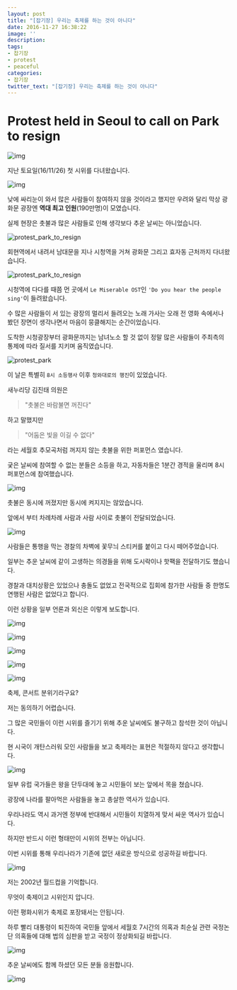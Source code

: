 ```yaml
---
layout: post
title: "[잡기장] 우리는 축제를 하는 것이 아니다"
date: 2016-11-27 16:38:22
image: ''
description:
tags:
- 잡기장
- protest
- peaceful
categories:
- 잡기장
twitter_text: "[잡기장] 우리는 축제를 하는 것이 아니다"
---
```


# Protest held in Seoul to call on Park to resign

![img](https://c2.staticflickr.com/6/5568/31268984825_358cdefefb_z.jpg)

지난 토요일(16/11/26) 첫 시위를 다녀왔습니다.

![img](https://c8.staticflickr.com/6/5626/31268986815_360c732679_z.jpg)

낮에 싸리눈이 와서 많은 사람들이 참여하지 않을 것이라고 했지만 우려와 달리 막상 광화문 광장엔 **역대 최고 인원**(190만명)이 모였습니다.

실제 현장은 촛불과 많은 사람들로 인해 생각보다 추운 날씨는 아니었습니다.

![protest_park_to_resign](https://c8.staticflickr.com/6/5332/31268986535_c6755c8fc4_k.jpg)

회현역에서 내려서 남대문을 지나 시청역을 거쳐 광화문 그리고 효자동 근처까지 다녀왔습니다.

![protest_park_to_resign](https://c1.staticflickr.com/6/5684/30447144624_402dd2db21_b.jpg)

시청역에 다다를 때쯤 먼 곳에서 `Le Miserable OST`인 `'Do you hear the people sing'`이 들려왔습니다.

수 많은 사람들이 서 있는 광장의 멀리서 들려오는 노래 가사는 오래 전 영화 속에서나 봤던 장면이 생각나면서 마음이 뭉클해지는 순간이었습니다.

도착한 시청광장부터 광화문까지는 남녀노소 할 것 없이 정말 많은 사람들이 주최측의 통제에 따라 질서를 지키며 움직였습니다.

![protest_park](https://c4.staticflickr.com/6/5692/31268987155_b060f6ffbd_z.jpg)

이 날은 특별히 `8시 소등행사` 이후 `청와대로의 행진`이 있었습니다.

새누리당 김진태 의원은

> "촛불은 바람불면 꺼진다"

하고 말했지만

> "어둠은 빛을 이길 수 없다"

라는 세월호 추모곡처럼 꺼지지 않는 촛불을 위한 퍼포먼스 였습니다.

궂은 날씨에 참여할 수 없는 분들은 소등을 하고, 자동차들은 1분간 경적을 울리며 8시 퍼포먼스에 참여했습니다.

![img](https://c8.staticflickr.com/6/5723/31268987415_12c5291126_z.jpg)

촛불은 동시에 꺼졌지만 동시에 켜지지는 않았습니다.

앞에서 부터 차례차례 사람과 사람 사이로 촛불이 전달되었습니다.

![img](https://c8.staticflickr.com/6/5609/31268985815_ea3729a3b6_k.jpg)

사람들은 통행을 막는 경찰의 차벽에 꽃무늬 스티커를 붙이고 다시 떼어주었습니다.

일부는 추운 날씨에 같이 고생하는 의경들을 위해 도시락이나 핫팩을 전달하기도 했습니다.

경찰과 대치상황은 있었으나 충돌도 없었고 전국적으로 집회에 참가한 사람들 중 한명도 연행된 사람은 없었다고 합니다.

이런 상황을 일부 언론과 외신은 이렇게 보도합니다.

![img](https://c5.staticflickr.com/6/5528/30447144484_cfa5c8e984_k.jpg)

![img](https://c8.staticflickr.com/6/5508/30460886743_2c5ec863e9_b.jpg)

![img](https://c7.staticflickr.com/6/5510/31232434886_7785a565d3_b.jpg)

![img](https://c6.staticflickr.com/6/5836/30460886693_619054b65a_b.jpg)

![img](https://c2.staticflickr.com/6/5501/30460886593_7815784674_b.jpg)

축제, 콘서트 분위기라구요?

저는 동의하기 어렵습니다.

그 많은 국민들이 이런 시위를 즐기기 위해 추운 날씨에도 불구하고 참석한 것이 아닙니다.

현 시국이 개탄스러워 모인 사람들을 보고 축제라는 표현은 적절하지 않다고 생각합니다.

![img](https://c7.staticflickr.com/6/5614/30902576270_479006d911_z.jpg)

일부 유럽 국가들은 왕을 단두대에 놓고 시민들이 보는 앞에서 목을 쳤습니다.

광장에 나라를 팔아먹은 사람들을 놓고 총살한 역사가 있습니다.

우리나라도 역시 과거엔 정부에 반대해서 시민들이 치열하게 맞서 싸운 역사가 있습니다.

하지만 반드시 이런 형태만이 시위의 전부는 아닙니다.

이번 시위를 통해 우리나라가 기존에 없던 새로운 방식으로 성공하길 바랍니다.

![img](https://c1.staticflickr.com/6/5449/30902427760_55da416442_b.jpg)

저는 2002년 월드컵을 기억합니다.

무엇이 축제이고 시위인지 압니다.

이런 평화시위가 축제로 포장돼서는 안됩니다.

하루 빨리 대통령이 퇴진하여 국민들 앞에서 세월호 7시간의 의혹과 최순실 관련 국정논단 의혹들에 대해 법의 심판을 받고 국정이 정상화되길 바랍니다.

![img](https://c6.staticflickr.com/6/5447/31268984205_64b57a2aa2_k.jpg)

추운 날씨에도 함께 하셨던 모든 분들 응원합니다.

![img](https://c8.staticflickr.com/6/5512/30460886863_90a2e416e0_b.jpg)
